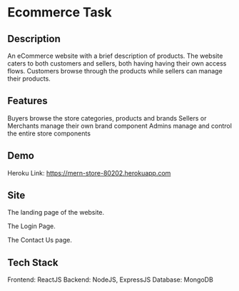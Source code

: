 # Ecommerce Task

## Description

An eCommerce website with a brief description of products. The website caters to both customers and sellers, both having having their own access flows. Customers browse through the products while sellers can manage their products.

## Features

Buyers browse the store categories, products and brands
Sellers or Merchants manage their own brand component
Admins manage and control the entire store components

## Demo

Heroku Link: https://mern-store-80202.herokuapp.com

## Site

The landing page of the website.


The Login Page.


The Contact Us page.

## Tech Stack

Frontend: ReactJS
Backend: NodeJS, ExpressJS
Database: MongoDB
